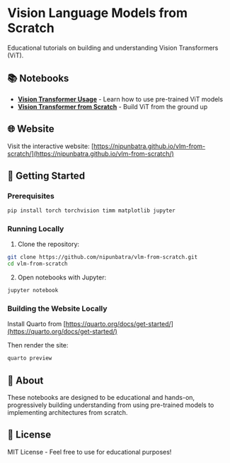 # Vision Language Models from Scratch

Educational tutorials on building and understanding Vision Transformers (ViT).

## 📚 Notebooks

- **[Vision Transformer Usage](vision-transformer-usage.ipynb)** - Learn how to use pre-trained ViT models
- **[Vision Transformer from Scratch](vision-transformer-scratch.ipynb)** - Build ViT from the ground up

## 🌐 Website

Visit the interactive website: [https://nipunbatra.github.io/vlm-from-scratch/](https://nipunbatra.github.io/vlm-from-scratch/)

## 🚀 Getting Started

### Prerequisites

```bash
pip install torch torchvision timm matplotlib jupyter
```

### Running Locally

1. Clone the repository:
```bash
git clone https://github.com/nipunbatra/vlm-from-scratch.git
cd vlm-from-scratch
```

2. Open notebooks with Jupyter:
```bash
jupyter notebook
```

### Building the Website Locally

Install Quarto from [https://quarto.org/docs/get-started/](https://quarto.org/docs/get-started/)

Then render the site:
```bash
quarto preview
```

## 📖 About

These notebooks are designed to be educational and hands-on, progressively building understanding from using pre-trained models to implementing architectures from scratch.

## 📝 License

MIT License - Feel free to use for educational purposes!
